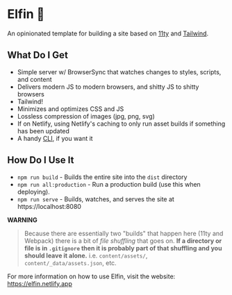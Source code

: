 # Elfin 🧝

An opinionated template for building a site based on [11ty](https://11ty.dev) and [Tailwind](https://tailwindcss.com).

## What Do I Get

- Simple server w/ BrowserSync that watches changes to styles, scripts, and content
- Delivers modern JS to modern browsers, and shitty JS to shitty browsers
- Tailwind!
- Minimizes and optimizes CSS and JS
- Lossless compression of images (jpg, png, svg)
- If on Netlify, using Netlify's caching to only run asset builds if something has been updated
- A handy [CLI](https://github.com/11in/elf), if you want it

## How Do I Use It

- `npm run build` - Builds the entire site into the `dist` directory
- `npm run all:production` - Run a production build (use this when deploying).
- `npm run serve` - Builds, watches, and serves the site at https://localhost:8080

**WARNING**

> Because there are essentially two "builds" that happen here (11ty and Webpack) there is a bit of _file shuffling_ that goes on.
> **If a directory or file is in `.gitignore` then it is probably part of that shuffling and you should leave it alone.** i.e. `content/assets/`, `content/_data/assets.json`, etc.

For more information on how to use Elfin, visit the website: https://elfin.netlify.app
